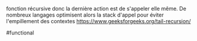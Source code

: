 fonction récursive donc la dernière action est de s'appeler elle même.
De nombreux langages optimisent alors la stack d'appel pour éviter l'empillement des contextes
https://www.geeksforgeeks.org/tail-recursion/

#functional 